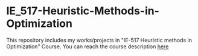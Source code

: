 # IE_517-Heuristic-Methods-in-Optimization
This repository includes my works/projects  in "IE-517 Heuristic methods in Optimization" Course.
You can reach the course description [here](https://ie.boun.edu.tr/courses/ie-517-heuristic-methods-optimization)
